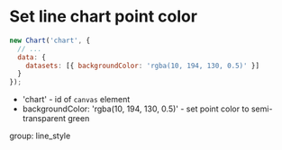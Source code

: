 # Set line chart point color

```javascript
new Chart('chart', {
  // ...
  data: {
    datasets: [{ backgroundColor: 'rgba(10, 194, 130, 0.5)' }]
  }
});
```

- 'chart' - id of ```canvas``` element
- backgroundColor: 'rgba(10, 194, 130, 0.5)' - set point color to semi-transparent green

group: line_style
